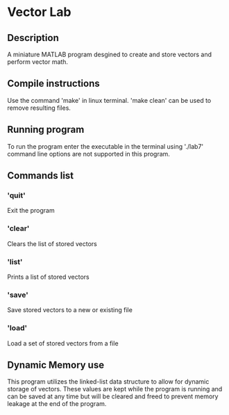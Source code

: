 # Vector Lab
## Description
A miniature MATLAB program desgined to create and store vectors and perform vector math.
## Compile instructions
Use the command 'make' in linux terminal. 'make clean' can be used to remove resulting files.
## Running program
To run the program enter the executable in the terminal using './lab7' command line options are not supported in this program.
## Commands list
### 'quit'
Exit the program
### 'clear'
Clears the list of stored vectors
### 'list'
Prints a list of stored vectors
### 'save'
Save stored vectors to a new or existing file
### 'load'
Load a set of stored vectors from a file
## Dynamic Memory use
This program utilizes the linked-list data structure to allow for dynamic storage of vectors. These values are kept while the program is running and can be saved at any time but will be cleared and freed to prevent memory leakage at the end of the program.